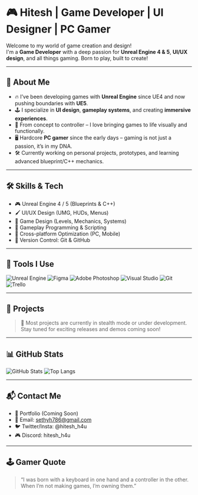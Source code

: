 # 🎮 Hitesh | Game Developer | UI Designer | PC Gamer

Welcome to my world of game creation and design!  
I'm a **Game Developer** with a deep passion for **Unreal Engine 4 & 5**, **UI/UX design**, and all things gaming. Born to play, built to create!

---

## 🧠 About Me

- 🔥 I’ve been developing games with **Unreal Engine** since UE4 and now pushing boundaries with **UE5**.
- 🕹️ I specialize in **UI design**, **gameplay systems**, and creating **immersive experiences**.
- 🎨 From concept to controller – I love bringing games to life visually and functionally.
- 🖥️ Hardcore **PC gamer** since the early days – gaming is not just a passion, it’s in my DNA.
- 🛠️ Currently working on personal projects, prototypes, and learning advanced blueprint/C++ mechanics.

---

## 🛠️ Skills & Tech

- 🎮 Unreal Engine 4 / 5 (Blueprints & C++)
- 🖌️ UI/UX Design (UMG, HUDs, Menus)
- 📐 Game Design (Levels, Mechanics, Systems)
- 🧩 Gameplay Programming & Scripting
- 📱 Cross-platform Optimization (PC, Mobile)
- 🔧 Version Control: Git & GitHub

---

## 🔧 Tools I Use

![Unreal Engine](https://img.shields.io/badge/-Unreal%20Engine-000?style=flat&logo=unrealengine)
![Figma](https://img.shields.io/badge/-Figma-purple?style=flat&logo=figma)
![Adobe Photoshop](https://img.shields.io/badge/-Photoshop-2C2C2C?style=flat&logo=adobephotoshop)
![Visual Studio](https://img.shields.io/badge/-Visual%20Studio-5C2D91?style=flat&logo=visualstudio)
![Git](https://img.shields.io/badge/-Git-F05032?style=flat&logo=git)
![Trello](https://img.shields.io/badge/-Trello-0079BF?style=flat&logo=trello)

---

## 🚀 Projects

> 🔐 Most projects are currently in stealth mode or under development.  
> Stay tuned for exciting releases and demos coming soon!

---

## 📊 GitHub Stats

![GitHub Stats](https://github-readme-stats.vercel.app/api?username=hitesh-h4u&show_icons=true&theme=radical)
![Top Langs](https://github-readme-stats.vercel.app/api/top-langs/?username=hitesh-h4u&layout=compact&theme=radical)

---

## 📬 Contact Me

- 🎯 Portfolio (Coming Soon)
- 📧 Email: sethyh786@gmail.com
- 🐦 Twitter/Insta: @hitesh_h4u
- 🎮 Discord: hitesh_h4u

---

## 🕹️ Gamer Quote

> “I was born with a keyboard in one hand and a controller in the other.  
> When I’m not making games, I’m owning them.”

